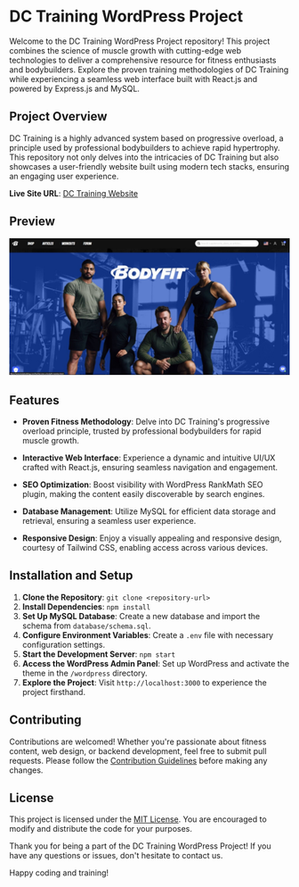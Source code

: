 # DC Training WordPress Project

Welcome to the DC Training WordPress Project repository! This project combines the science of muscle growth with cutting-edge web technologies to deliver a comprehensive resource for fitness enthusiasts and bodybuilders. Explore the proven training methodologies of DC Training while experiencing a seamless web interface built with React.js and powered by Express.js and MySQL. 

## Project Overview

DC Training is a highly advanced system based on progressive overload, a principle used by professional bodybuilders to achieve rapid hypertrophy. This repository not only delves into the intricacies of DC Training but also showcases a user-friendly website built using modern tech stacks, ensuring an engaging user experience.

**Live Site URL**: [DC Training Website](https://www.bodybuilding.com/)

## Preview

![Home Page](https://github.com/DevRex-0201/Project-Images/blob/main/web/WP-BodyBuilding-Preview.jpeg)

## Features

- **Proven Fitness Methodology**: Delve into DC Training's progressive overload principle, trusted by professional bodybuilders for rapid muscle growth.

- **Interactive Web Interface**: Experience a dynamic and intuitive UI/UX crafted with React.js, ensuring seamless navigation and engagement.

- **SEO Optimization**: Boost visibility with WordPress RankMath SEO plugin, making the content easily discoverable by search engines.

- **Database Management**: Utilize MySQL for efficient data storage and retrieval, ensuring a seamless user experience.

- **Responsive Design**: Enjoy a visually appealing and responsive design, courtesy of Tailwind CSS, enabling access across various devices.

## Installation and Setup

1. **Clone the Repository**: `git clone <repository-url>`
2. **Install Dependencies**: `npm install`
3. **Set Up MySQL Database**: Create a new database and import the schema from `database/schema.sql`.
4. **Configure Environment Variables**: Create a `.env` file with necessary configuration settings.
5. **Start the Development Server**: `npm start`
6. **Access the WordPress Admin Panel**: Set up WordPress and activate the theme in the `/wordpress` directory.
7. **Explore the Project**: Visit `http://localhost:3000` to experience the project firsthand.

## Contributing

Contributions are welcomed! Whether you're passionate about fitness content, web design, or backend development, feel free to submit pull requests. Please follow the [Contribution Guidelines](CONTRIBUTING.md) before making any changes.

## License

This project is licensed under the [MIT License](LICENSE). You are encouraged to modify and distribute the code for your purposes.

Thank you for being a part of the DC Training WordPress Project! If you have any questions or issues, don't hesitate to contact us.

Happy coding and training!
